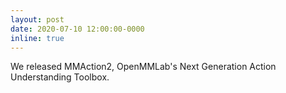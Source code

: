 ```yaml
---
layout: post
date: 2020-07-10 12:00:00-0000
inline: true
---
```


We released MMAction2, OpenMMLab's Next Generation Action Understanding Toolbox.

